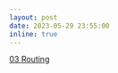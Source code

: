 ```yaml
---
layout: post
date: 2023-05-29 23:55:00
inline: true
---
```


<a href="https://seyoungnam.github.io/network/03-routing/">03 Routing</a>
